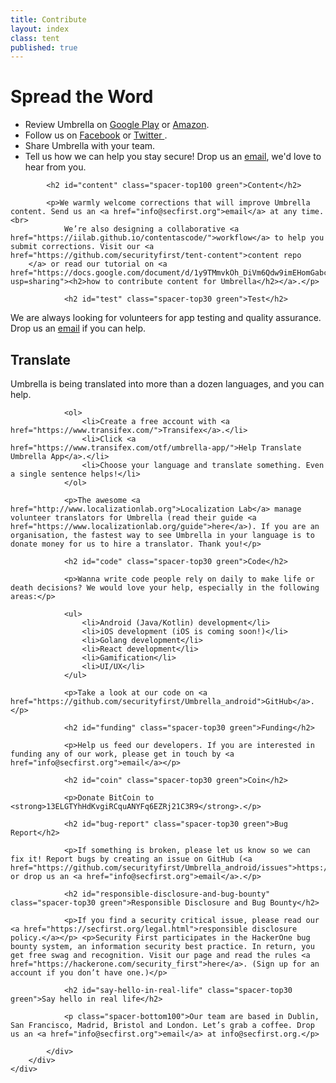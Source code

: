 ```yaml
---
title: Contribute
layout: index
class: tent
published: true
---
```


<div class="intro">
	<div class="container">
		<div class="row">
			<div class="col-12">
				<div class="d-none d-lg-block spacer-top100"></div>
				<h1 class="">Spread the Word</h1>
				<div class="home-description spacer-bottom100">
					<ul>
						<li> Review Umbrella on  <a href="https://play.google.com/store/apps/details?id=org.secfirst.umbrella">Google Play</a> or <a href="https://www.amazon.com/Security-First-Umbrella-made-easy/dp/B01AKN9M1Y">Amazon</a>.</li>
						<li> Follow us on  <a href="https://www.facebook.com/secfirst.org">Facebook</a> or <a href="https://twitter.com/_SecurityFirst">
         Twitter
        </a>.</li>
						<li> Share Umbrella with your team.</li>
						<li> Tell us how we can help you stay secure! Drop us an <a href="info@secfirst.org">email</a>, we'd love to hear from you. </li>
					</ul>
				</div>
			</div>
		</div>
	</div>
</div>
<div class="container">
	<div class="row">
		<div class="col-8 offset-lg-2">

			<h2 id="content" class="spacer-top100 green">Content</h2>

			<p>We warmly welcome corrections that will improve Umbrella content. Send us an <a href="info@secfirst.org">email</a> at any time.<br>
				We’re also designing a collaborative <a href="https://iilab.github.io/contentascode/">workflow</a> to help you submit corrections. Visit our <a href="https://github.com/securityfirst/tent-content">content repo
        </a> or read our tutorial on <a href="https://docs.google.com/document/d/1y9TMmvkOh_DiVm6Qdw9imEHomGabcbHxJhHFVRtcXeQ/edit?usp=sharing"><h2>how to contribute content for Umbrella</h2></a>.</p>

				<h2 id="test" class="spacer-top30 green">Test</h2>
<p>We are always looking for volunteers for app testing and quality assurance. Drop us an <a href="info@secfirst.org">email</a> if you can help.</p>
<h2 id="translate" class="spacer-top30 green">Translate</h2>
<p>Umbrella is being translated into more than a dozen languages, and you can help.</p>

				<ol>
					<li>Create a free account with <a href="https://www.transifex.com/">Transifex</a>.</li>
					<li>Click <a href="https://www.transifex.com/otf/umbrella-app/">Help Translate Umbrella App</a>.</li>
					<li>Choose your language and translate something. Even a single sentence helps!</li>
				</ol>

				<p>The awesome <a href="http://www.localizationlab.org">Localization Lab</a> manage volunteer translators for Umbrella (read their guide <a href="https://www.localizationlab.org/guide">here</a>). If you are an organisation, the fastest way to see Umbrella in your language is to donate money for us to hire a translator. Thank you!</p>

				<h2 id="code" class="spacer-top30 green">Code</h2>

				<p>Wanna write code people rely on daily to make life or death decisions? We would love your help, especially in the following areas:</p>

				<ul>
					<li>Android (Java/Kotlin) development</li>
					<li>iOS development (iOS is coming soon!)</li>
					<li>Golang development</li>
					<li>React development</li>
					<li>Gamification</li>
					<li>UI/UX</li>
				</ul>

				<p>Take a look at our code on <a href="https://github.com/securityfirst/Umbrella_android">GitHub</a>.</p>

				<h2 id="funding" class="spacer-top30 green">Funding</h2>

				<p>Help us feed our developers. If you are interested in funding any of our work, please get in touch by <a href="info@secfirst.org">email</a></p>

				<h2 id="coin" class="spacer-top30 green">Coin</h2>

				<p>Donate BitCoin to <strong>13ELGTYhHdKvgiRCquANYFq6EZRj21C3R9</strong>.</p>

				<h2 id="bug-report" class="spacer-top30 green">Bug Report</h2>

				<p>If something is broken, please let us know so we can fix it! Report bugs by creating an issue on GitHub (<a href="https://github.com/securityfirst/Umbrella_android/issues">https://github.com/securityfirst/Umbrella_android/issues</a>) or drop us an <a href="info@secfirst.org">email</a>.</p>

				<h2 id="responsible-disclosure-and-bug-bounty" class="spacer-top30 green">Responsible Disclosure and Bug Bounty</h2>

				<p>If you find a security critical issue, please read our <a href="https://secfirst.org/legal.html">responsible disclosure policy.</a></p> <p>Security First participates in the HackerOne bug bounty system, an information security best practice. In return, you get free swag and recognition. Visit our page and read the rules <a href="https://hackerone.com/security_first">here</a>. (Sign up for an account if you don’t have one.)</p>

				<h2 id="say-hello-in-real-life" class="spacer-top30 green">Say hello in real life</h2>

				<p class="spacer-bottom100">Our team are based in Dublin, San Francisco, Madrid, Bristol and London. Let’s grab a coffee. Drop us an <a href="info@secfirst.org">email</a> at info@secfirst.org.</p>

			</div>
		</div>
	</div>
